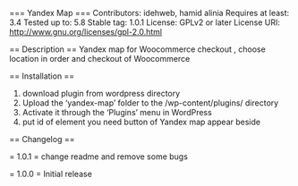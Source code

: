 === Yandex Map ===
Contributors: idehweb, hamid alinia
Requires at least: 3.4
Tested up to: 5.8
Stable tag: 1.0.1
License: GPLv2 or later
License URI: http://www.gnu.org/licenses/gpl-2.0.html


== Description ==
Yandex map for Woocommerce checkout , choose location in order and checkout of Woocommerce



== Installation ==

1. download plugin from wordpress directory
1. Upload the ‘yandex-map’ folder to the /wp-content/plugins/ directory
1. Activate it through the ‘Plugins’ menu in WordPress
1. put id of element you need button of Yandex map appear beside


== Changelog ==

= 1.0.1 =
change readme and remove some bugs

= 1.0.0 =
Initial release

